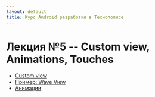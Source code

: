 ```yaml
---
layout: default
title: Курс Android разработки в Технополисе
---
```


# Лекция №5 -- Custom view, Animations, Touches

- [Custom view](./051_custom_view/)
- [Пример: Wave View](./052_wave_view)
- [Анимации](./53_animations)

